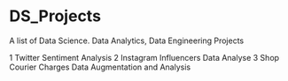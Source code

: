# DS_Projects
A list of Data Science. Data Analytics, Data Engineering Projects 


1 Twitter Sentiment Analysis
2 Instagram Influencers Data Analyse
3 Shop Courier Charges Data Augmentation and Analysis
